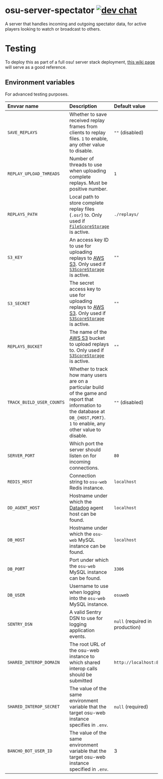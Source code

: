 # osu-server-spectator [![dev chat](https://discordapp.com/api/guilds/188630481301012481/widget.png?style=shield)](https://discord.gg/ppy)

A server that handles incoming and outgoing spectator data, for active players looking to watch or broadcast to others.

# Testing

To deploy this as part of a full osu! server stack deployment, [this wiki page](https://github.com/ppy/osu/wiki/Testing-web-server-full-stack-with-osu!) will serve as a good reference.

## Environment variables

For advanced testing purposes.

| Envvar name | Description | Default value     |
| :- | :- |:------------------|
| `SAVE_REPLAYS` | Whether to save received replay frames from clients to replay files. `1` to enable, any other value to disable. | `""` (disabled)   |
| `REPLAY_UPLOAD_THREADS` | Number of threads to use when uploading complete replays. Must be positive number. | `1`               |
| `REPLAYS_PATH` | Local path to store complete replay files (`.osr`) to. Only used if [`FileScoreStorage`](https://github.com/ppy/osu-server-spectator/blob/master/osu.Server.Spectator/Storage/FileScoreStorage.cs) is active. | `./replays/`      |
| `S3_KEY` | An access key ID to use for uploading replays to [AWS S3](https://aws.amazon.com/s3/). Only used if [`S3ScoreStorage`](https://github.com/ppy/osu-server-spectator/blob/master/osu.Server.Spectator/Storage/S3ScoreStorage.cs) is active. | `""`              |
| `S3_SECRET` | The secret access key to use for uploading replays to [AWS S3](https://aws.amazon.com/s3/). Only used if [`S3ScoreStorage`](https://github.com/ppy/osu-server-spectator/blob/master/osu.Server.Spectator/Storage/S3ScoreStorage.cs) is active. | `""`              |
| `REPLAYS_BUCKET` | The name of the [AWS S3](https://aws.amazon.com/s3/) bucket to upload replays to. Only used if [`S3ScoreStorage`](https://github.com/ppy/osu-server-spectator/blob/master/osu.Server.Spectator/Storage/S3ScoreStorage.cs) is active. | `""`              |
| `TRACK_BUILD_USER_COUNTS` | Whether to track how many users are on a particular build of the game and report that information to the database at `DB_{HOST,PORT}`. `1` to enable, any other value to disable. | `""` (disabled)   |
| `SERVER_PORT` | Which port the server should listen on for incoming connections. | `80`              |
| `REDIS_HOST` | Connection string to `osu-web` Redis instance. | `localhost`       |
| `DD_AGENT_HOST` | Hostname under which the [Datadog](https://www.datadoghq.com/) agent host can be found. | `localhost`       |
| `DB_HOST` | Hostname under which the `osu-web` MySQL instance can be found. | `localhost`       |
| `DB_PORT` | Port under which the `osu-web` MySQL instance can be found. | `3306`            |
| `DB_USER` | Username to use when logging into the `osu-web` MySQL instance. | `osuweb`          |
| `SENTRY_DSN` | A valid Sentry DSN to use for logging application events. | `null` (required in production) |
| `SHARED_INTEROP_DOMAIN` | The root URL of the osu-web instance to which shared interop calls should be submitted | `http://localhost:80` |
| `SHARED_INTEROP_SECRET` | The value of the same environment variable that the target osu-web instance specifies in `.env`. | `null` (required) |
| `BANCHO_BOT_USER_ID` | The value of the same environment variable that the target osu-web instance specified in `.env`. | 3 |
